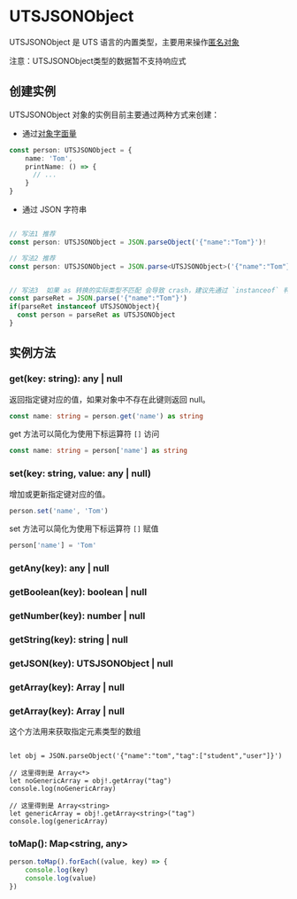# UTSJSONObject

UTSJSONObject 是 UTS 语言的内置类型，主要用来操作[匿名对象](../object.md#anonymous-object)

注意：UTSJSONObject类型的数据暂不支持响应式

## 创建实例

UTSJSONObject 对象的实例目前主要通过两种方式来创建：

* 通过[对象字面量](../literal.md#object-literal)

```ts
const person: UTSJSONObject = {
    name: 'Tom',
    printName: () => {
      // ...
    }
}
```

* 通过 JSON 字符串

```ts

// 写法1 推荐
const person: UTSJSONObject = JSON.parseObject('{"name":"Tom"}')!

// 写法2 推荐
const person: UTSJSONObject = JSON.parse<UTSJSONObject>('{"name":"Tom"}')!


// 写法3  如果 as 转换的实际类型不匹配 会导致 crash，建议先通过 `instanceof` 判断类型再进行as转换。
const parseRet = JSON.parse('{"name":"Tom"}')
if(parseRet instanceof UTSJSONObject){
  const person = parseRet as UTSJSONObject
}

```

## 实例方法

### get(key: string): any | null

返回指定键对应的值，如果对象中不存在此键则返回 null。

```ts
const name: string = person.get('name') as string
```

get 方法可以简化为使用下标运算符 `[]` 访问

```ts
const name: string = person['name'] as string
```

### set(key: string, value: any | null)

增加或更新指定键对应的值。

```ts
person.set('name', 'Tom')
```

set 方法可以简化为使用下标运算符 `[]` 赋值

```ts
person['name'] = 'Tom'
```
### getAny(key): any | null

<!-- UTSJSON.UTSJSONObject.getAny.description -->

<!-- UTSJSON.UTSJSONObject.getAny.param -->

<!-- UTSJSON.UTSJSONObject.getAny.returnValue -->

<!-- UTSJSON.UTSJSONObject.getAny.compatibility -->

### getBoolean(key): boolean | null

<!-- UTSJSON.UTSJSONObject.getBoolean.description -->

<!-- UTSJSON.UTSJSONObject.getBoolean.param -->

<!-- UTSJSON.UTSJSONObject.getBoolean.returnValue -->

<!-- UTSJSON.UTSJSONObject.getBoolean.compatibility -->

### getNumber(key): number | null

<!-- UTSJSON.UTSJSONObject.getNumber.description -->

<!-- UTSJSON.UTSJSONObject.getNumber.param -->

<!-- UTSJSON.UTSJSONObject.getNumber.returnValue -->

<!-- UTSJSON.UTSJSONObject.getNumber.compatibility -->

### getString(key): string | null

<!-- UTSJSON.UTSJSONObject.getString.description -->

<!-- UTSJSON.UTSJSONObject.getString.param -->

<!-- UTSJSON.UTSJSONObject.getString.returnValue -->

<!-- UTSJSON.UTSJSONObject.getString.compatibility -->

### getJSON(key): UTSJSONObject | null

<!-- UTSJSON.UTSJSONObject.getJSON.description -->

<!-- UTSJSON.UTSJSONObject.getJSON.param -->

<!-- UTSJSON.UTSJSONObject.getJSON.returnValue -->

<!-- UTSJSON.UTSJSONObject.getJSON.compatibility -->

### getArray(key): Array<any> | null

<!-- UTSJSON.UTSJSONObject.getArray.description -->

<!-- UTSJSON.UTSJSONObject.getArray.param -->

<!-- UTSJSON.UTSJSONObject.getArray.returnValue -->

<!-- UTSJSON.UTSJSONObject.getArray.compatibility -->

### getArray(key): Array<T> | null

<!-- UTSJSON.UTSJSONObject.getArray_1.description -->

<!-- UTSJSON.UTSJSONObject.getArray_1.param -->

<!-- UTSJSON.UTSJSONObject.getArray_1.returnValue -->

<!-- UTSJSON.UTSJSONObject.getArray_1.compatibility -->

这个方法用来获取指定元素类型的数组

```uts

let obj = JSON.parseObject('{"name":"tom","tag":["student","user"]}')

// 这里得到是 Array<*>
let noGenericArray = obj!.getArray("tag")
console.log(noGenericArray)

// 这里得到是 Array<string>
let genericArray = obj!.getArray<string>("tag")
console.log(genericArray)

```

### toMap(): Map<string, any>

<!-- UTSJSON.UTSJSONObject.toMap.description -->

<!-- UTSJSON.UTSJSONObject.toMap.param -->

<!-- UTSJSON.UTSJSONObject.toMap.returnValue -->

```ts
person.toMap().forEach((value, key) => {
    console.log(key)
    console.log(value)
})
```

<!-- UTSJSON.UTSJSONObject.toMap.compatibility -->

<!-- UTSJSON.UTSJSONObject.tutorial -->

